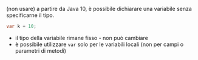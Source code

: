 (non usare)
a partire da Java 10, è possibile dichiarare una variabile senza specificarne il tipo.
```java
var k = 10;
```
- il tipo della variabile rimane fisso - non può cambiare
- è possibile utilizzare `var` solo per le variabili locali (non per campi o parametri di metodi)

